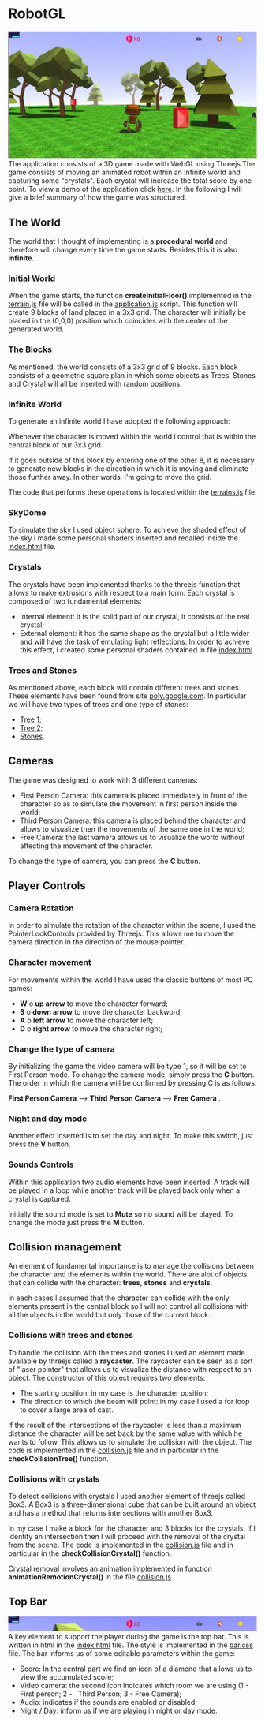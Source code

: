 # RobotGL
![alt text](https://github.com/cerullosalvatore/RobotWebGL/blob/master/ImgReadme/1.png)
The application consists of a 3D game made with WebGL using Threejs.The game consists of moving an animated robot within an infinite world and capturing some "crystals". Each crystal will increase the total score by one point. To view a demo of the application click [here](https://cerullosalvatore.github.io/RobotWebGL/). In the following I will give a brief summary of how the game was structured.

## The World
The world that I thought of implementing is a **procedural world** and therefore will change every time the game starts. Besides this it is also **infinite**.

### Initial World
When the game starts, the function **createInitialFloor()** implemented in the [terrain.js](https://github.com/cerullosalvatore/RobotWebGL/blob/master/js/terrain.js) file will be called in the [application.js](https://github.com/cerullosalvatore/RobotWebGL/blob/master/js/application.js) script. This function will create 9 blocks of land placed in a 3x3 grid. The character will initially be placed in the (0,0,0) position which coincides with the center of the generated world. 

### The Blocks
As mentioned, the world consists of a 3x3 grid of 9 blocks. Each block consists of a geometric square plan in which some objects as Trees, Stones and Crystal will all be inserted with random positions. 

### Infinite World
To generate an infinite world I have adopted the following approach:

Whenever the character is moved within the world i control that is within the central block of our 3x3 grid.

If it goes outside of this block by entering one of the other 8, it is necessary to generate new blocks in the direction in which it is moving and eliminate those further away. In other words, I'm going to move the grid.

The code that performs these operations is located within the [terrains.js](https://github.com/cerullosalvatore/RobotWebGL/blob/master/js/terrain.js)  file.

### SkyDome
To simulate the sky I used object sphere. To achieve the shaded effect of the sky I made some personal shaders inserted and recalled inside the [index.html](https://github.com/cerullosalvatore/RobotWebGL/blob/master/index.html) file.

### Crystals
The crystals have been implemented thanks to the threejs function that allows to make extrusions with respect to a main form. Each crystal is composed of two fundamental elements:
* Internal element: it is the solid part of our crystal, it consists of the real crystal;
* External element: it has the same shape as the crystal but a little wider and will have the task of emulating light reflections. In order to achieve this effect, I created some personal shaders contained in file  [index.html](https://github.com/cerullosalvatore/RobotWebGL/blob/master/index.html).

### Trees and Stones
As mentioned above, each block will contain different trees and stones. These elements have been found from site  [poly.google.com](https://poly.google.com/). In particular we will have two types of trees and one type of stones:
* [Tree 1](https://poly.google.com/view/6pwiq7hSrHr);
* [Tree 2](https://poly.google.com/view/7rTNpk6j01O);
* [Stones](https://poly.google.com/view/3FmsLxIx8Lc).

## Cameras

The game was designed to work with 3 different cameras:
* First Person Camera: this camera is placed immediately in front of the character so as to simulate the movement in first person inside the world;
* Third Person Camera: this camera is placed behind the character and allows to visualize then the movements of the same one in the world;
* Free Camera: the last vamera allows us to visualize the world without affecting the movement of the character.

To change the type of camera, you can press the **C** button.

## Player Controls

### Camera Rotation

In order to simulate the rotation of the character within the scene, I used the PointerLockControls provided by Threejs. This allows me to move the camera direction in the direction of the mouse pointer.

### Character movement
For movements within the world I have used the classic buttons of most PC games:
* **W** o **up arrow** to move the character forward;
* **S** o **down arrow** to move the character backword;
* **A** o **left arrow** to move the character left;
* **D** o **right arrow** to move the character right;

### Change the type of camera
By initializing the game the video camera will be type 1, so it will be set to First Person mode. To change the camera mode, simply press the **C** button.
The order in which the camera will be confirmed by pressing C is as follows:

 **First Person Camera** --> **Third Person Camera** --> **Free Camera** .
 
### Night and day mode
Another effect inserted is to set the day and night. To make this switch, just press the **V** button.

### Sounds Controls
Within this application two audio elements have been inserted. A track will be played in a loop while another track will be played back only when a crystal is captured. 

Initially the sound mode is set to **Mute** so no sound will be played. To change the mode just press the **M** button.

## Collision management
An element of fundamental importance is to manage the collisions between the character and the elements within the world. There are  alot of objects that can collide with the character: **trees**, **stones** and **crystals**.

In each cases I assumed that the character can collide with the only elements present in the central block so I will not control all collisions with all the objects in the world but only those of the current block.

### Collisions with trees and stones
To handle the collision with the trees and stones I used an element made available by threejs called a **raycaster**.
The raycaster can be seen as a sort of "laser pointer" that allows us to visualize the distance with respect to an object.
The constructor of this object requires two elements:
* The starting position: in my case is the character position;
* The direction to which the beam will point: in my case I used a for loop to cover a large area of cast.

If the result of the intersections of the raycaster is less than a maximum distance the character will be set back by the same value with which he wants to follow. This allows us to simulate the collision with the object.
The code is implemented in the [collision.js](https://github.com/cerullosalvatore/RobotWebGL/blob/master/js/collision.js) file and in particular in the **checkCollisionTree()** function.

### Collisions with crystals
To detect collisions with crystals I used another element of threejs called Box3. A Box3 is a three-dimensional cube that can be built around an object and has a method that returns intersections with another Box3.

In my case I make a block for the character and 3 blocks for the crystals. If I identify an intersection then I will proceed with the removal of the crystal from the scene. The code is implemented in the [collision.js](https://github.com/cerullosalvatore/RobotWebGL/blob/master/js/collision.js) file and in particular in the **checkCollisionCrystal()** function.

Crystal removal involves an animation implemented in function **animationRemotionCrystal()** in the file [collision.js](https://github.com/cerullosalvatore/RobotWebGL/blob/master/js/application.js).

## Top Bar
![alt text](https://github.com/cerullosalvatore/RobotWebGL/blob/master/ImgReadme/0.png)
A key element to support the player during the game is the top bar. This is written in html in the  [index.html](https://github.com/cerullosalvatore/RobotWebGL/blob/master/index.html) file. The style is implemented in the [bar.css](https://github.com/cerullosalvatore/RobotWebGL/blob/master/styles/bar.css) file.
The bar informs us of some editable parameters within the game:
* Score: In the central part we find an icon of a diamond that allows us to view the accumulated score;
* Video camera: the second icon indicates which room we are using (1 - First person; 2 -
  Third Person; 3 - Free Camera);
* Audio: indicates if the sounds are enabled or disabled;
* Night / Day: inform us if we are playing in night or day mode.

